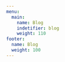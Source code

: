 ```yaml
---
menu:
  main:
    name: Blog
    indetifier: blog
    weight: 110
footer:
  name: Blog
  weight: 100
---
```

